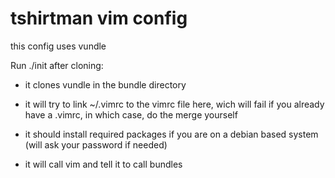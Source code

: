 tshirtman vim config
===

this config uses vundle

Run ./init after cloning:

* it clones vundle in the bundle directory

* it will try to link ~/.vimrc to the vimrc file here, wich will fail if you
already have a .vimrc, in which case, do the merge yourself

* it should install required packages if you are on a debian based system (will
ask your password if needed)

* it will call vim and tell it to call bundles
